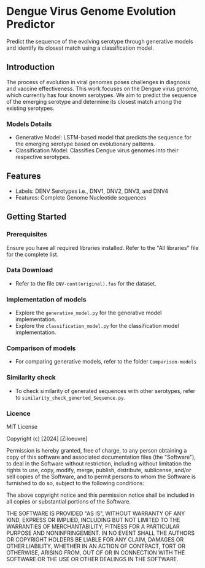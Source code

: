 # Dengue Virus Genome Evolution Predictor

Predict the sequence of the evolving serotype through generative models and identify its closest match using a classification model.

## Introduction

The process of evolution in viral genomes poses challenges in diagnosis and vaccine effectiveness. This work focuses on the Dengue virus genome, which currently has four known serotypes. We aim to predict the sequence of the emerging serotype and determine its closest match among the existing serotypes.

### Models Details

- Generative Model: LSTM-based model that predicts the sequence for the emerging serotype based on evolutionary patterns.
- Classification Model: Classifies Dengue virus genomes into their respective serotypes.

## Features

- Labels: DENV Serotypes i.e., DNV1, DNV2, DNV3, and DNV4
- Features: Complete Genome Nucleotide sequences 

## Getting Started

### Prerequisites

Ensure you have all required libraries installed. Refer to the "All libraries" file for the complete list.

### Data Download

- Refer to the file `DNV-cont(original).fas` for the dataset.

### Implementation of models 

- Explore the `generative_model.py` for the generative model implementation.
- Explore the `classification_model.py` for the classification model implementation.

### Comparison of models 

- For comparing generative models, refer to the folder `Comparison-models`

### Similarity check

- To check similarity of generated sequences with other serotypes, refer to `similarity_check_generted_Sequence.py`.


### Licence 

MIT License

Copyright (c) [2024] [Ziloeuvre]

Permission is hereby granted, free of charge, to any person obtaining a copy
of this software and associated documentation files (the "Software"), to deal
in the Software without restriction, including without limitation the rights
to use, copy, modify, merge, publish, distribute, sublicense, and/or sell
copies of the Software, and to permit persons to whom the Software is
furnished to do so, subject to the following conditions:

The above copyright notice and this permission notice shall be included in all
copies or substantial portions of the Software.

THE SOFTWARE IS PROVIDED "AS IS", WITHOUT WARRANTY OF ANY KIND, EXPRESS OR
IMPLIED, INCLUDING BUT NOT LIMITED TO THE WARRANTIES OF MERCHANTABILITY,
FITNESS FOR A PARTICULAR PURPOSE AND NONINFRINGEMENT. IN NO EVENT SHALL THE
AUTHORS OR COPYRIGHT HOLDERS BE LIABLE FOR ANY CLAIM, DAMAGES OR OTHER
LIABILITY, WHETHER IN AN ACTION OF CONTRACT, TORT OR OTHERWISE, ARISING FROM,
OUT OF OR IN CONNECTION WITH THE SOFTWARE OR THE USE OR OTHER DEALINGS IN THE
SOFTWARE.

